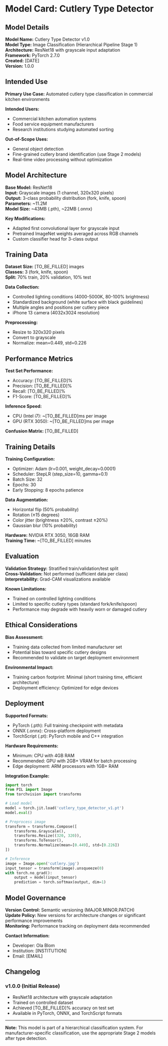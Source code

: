 # Model Card: Cutlery Type Detector

## Model Details

**Model Name:** Cutlery Type Detector v1.0  
**Model Type:** Image Classification (Hierarchical Pipeline Stage 1)  
**Architecture:** ResNet18 with grayscale input adaptation  
**Framework:** PyTorch 2.7.0  
**Created:** [DATE]  
**Version:** 1.0.0

## Intended Use

**Primary Use Case:** Automated cutlery type classification in commercial kitchen environments

**Intended Users:**

- Commercial kitchen automation systems
- Food service equipment manufacturers
- Research institutions studying automated sorting

**Out-of-Scope Uses:**

- General object detection
- Fine-grained cutlery brand identification (use Stage 2 models)
- Real-time video processing without optimization

## Model Architecture

**Base Model:** ResNet18  
**Input:** Grayscale images (1 channel, 320x320 pixels)  
**Output:** 3-class probability distribution (fork, knife, spoon)  
**Parameters:** ~11.2M  
**Model Size:** ~43MB (.pth), ~22MB (.onnx)

**Key Modifications:**

- Adapted first convolutional layer for grayscale input
- Pretrained ImageNet weights averaged across RGB channels
- Custom classifier head for 3-class output

## Training Data

**Dataset Size:** [TO_BE_FILLED] images  
**Classes:** 3 (fork, knife, spoon)  
**Split:** 70% train, 20% validation, 10% test

**Data Collection:**

- Controlled lighting conditions (4000-5000K, 80-100% brightness)
- Standardized background (white surface with black guidelines)
- Multiple angles and positions per cutlery piece
- iPhone 13 camera (4032x3024 resolution)

**Preprocessing:**

- Resize to 320x320 pixels
- Convert to grayscale
- Normalize: mean=0.449, std=0.226

## Performance Metrics

**Test Set Performance:**

- Accuracy: [TO_BE_FILLED]%
- Precision: [TO_BE_FILLED]%
- Recall: [TO_BE_FILLED]%
- F1-Score: [TO_BE_FILLED]%

**Inference Speed:**

- CPU (Intel i7): ~[TO_BE_FILLED]ms per image
- GPU (RTX 3050): ~[TO_BE_FILLED]ms per image

**Confusion Matrix:** [TO_BE_FILLED]

## Training Details

**Training Configuration:**

- Optimizer: Adam (lr=0.001, weight_decay=0.0001)
- Scheduler: StepLR (step_size=10, gamma=0.1)
- Batch Size: 32
- Epochs: 30
- Early Stopping: 8 epochs patience

**Data Augmentation:**

- Horizontal flip (50% probability)
- Rotation (±15 degrees)
- Color jitter (brightness ±20%, contrast ±20%)
- Gaussian blur (10% probability)

**Hardware:** NVIDIA RTX 3050, 16GB RAM  
**Training Time:** ~[TO_BE_FILLED] minutes

## Evaluation

**Validation Strategy:** Stratified train/validation/test split  
**Cross-Validation:** Not performed (sufficient data per class)  
**Interpretability:** Grad-CAM visualizations available

**Known Limitations:**

- Trained on controlled lighting conditions
- Limited to specific cutlery types (standard fork/knife/spoon)
- Performance may degrade with heavily worn or damaged cutlery

## Ethical Considerations

**Bias Assessment:**

- Training data collected from limited manufacturer set
- Potential bias toward specific cutlery designs
- Recommended to validate on target deployment environment

**Environmental Impact:**

- Training carbon footprint: Minimal (short training time, efficient architecture)
- Deployment efficiency: Optimized for edge devices

## Deployment

**Supported Formats:**

- PyTorch (.pth): Full training checkpoint with metadata
- ONNX (.onnx): Cross-platform deployment
- TorchScript (.pt): PyTorch mobile and C++ integration

**Hardware Requirements:**

- Minimum: CPU with 4GB RAM
- Recommended: GPU with 2GB+ VRAM for batch processing
- Edge deployment: ARM processors with 1GB+ RAM

**Integration Example:**

```python
import torch
from PIL import Image
from torchvision import transforms

# Load model
model = torch.jit.load('cutlery_type_detector_v1.pt')
model.eval()

# Preprocess image
transform = transforms.Compose([
    transforms.Grayscale(),
    transforms.Resize((320, 320)),
    transforms.ToTensor(),
    transforms.Normalize(mean=[0.449], std=[0.226])
])

# Inference
image = Image.open('cutlery.jpg')
input_tensor = transform(image).unsqueeze(0)
with torch.no_grad():
    output = model(input_tensor)
    prediction = torch.softmax(output, dim=1)
```

## Model Governance

**Version Control:** Semantic versioning (MAJOR.MINOR.PATCH)  
**Update Policy:** New versions for architecture changes or significant performance improvements  
**Monitoring:** Performance tracking on deployment data recommended

**Contact Information:**

- Developer: Ola Blom
- Institution: [INSTITUTION]
- Email: [EMAIL]

## Changelog

### v1.0.0 (Initial Release)

- ResNet18 architecture with grayscale adaptation
- Trained on controlled dataset
- Achieved [TO_BE_FILLED]% accuracy on test set
- Available in PyTorch, ONNX, and TorchScript formats

---

**Note:** This model is part of a hierarchical classification system. For manufacturer-specific classification, use the appropriate Stage 2 models after type detection.
